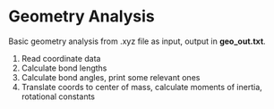 # Geometry Analysis
Basic geometry analysis from .xyz file as input, output in **geo_out.txt**.
1) Read coordinate data
2) Calculate bond lengths
3) Calculate bond angles, print some relevant ones
4) Translate coords to center of mass, calculate moments of inertia, rotational constants
